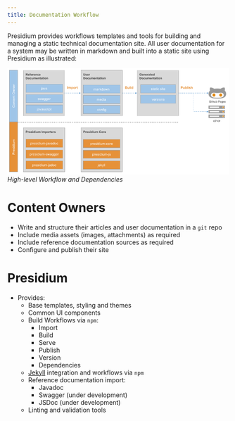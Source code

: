```yaml
---
title: Documentation Workflow
---
```


Presidium provides workflows templates and tools for building and managing a static technical documentation site.
All user documentation for a system may be written in markdown and built into a static site using 
Presidium as illustrated:

![Documentation Workflow](/media/images/doc-workflow.png "Documentation Workflow")
*High-level Workflow and Dependencies*


# Content Owners

 - Write and structure their articles and user documentation in a `git` repo
 - Include media assets (images, attachments) as required
 - Include reference documentation sources as required
 - Configure and publish their site
 
# Presidium

  - Provides:
    - Base templates, styling and themes
    - Common UI components
    - Build Workflows via `npm`:
      - Import
      - Build
      - Serve 
      - Publish
      - Version
      - Dependencies
    - [Jekyll](https://jekyllrb.com/) integration and workflows via `npm`
    - Reference documentation import:
      - Javadoc
      - Swagger (under development)
      - JSDoc (under development)
    - Linting and validation tools